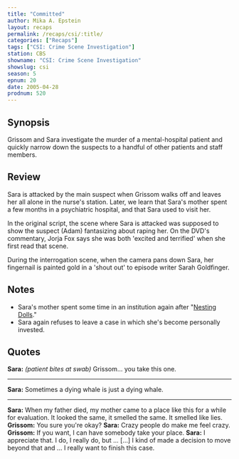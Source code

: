 ```yaml
---
title: "Committed"
author: Mika A. Epstein
layout: recaps
permalink: /recaps/csi/:title/
categories: ["Recaps"]
tags: ["CSI: Crime Scene Investigation"]
station: CBS
showname: "CSI: Crime Scene Investigation"
showslug: csi
season: 5
epnum: 20
date: 2005-04-28
prodnum: 520
---
```


## Synopsis

Grissom and Sara investigate the murder of a mental-hospital patient and quickly narrow down the suspects to a handful of other patients and staff members.

## Review

Sara is attacked by the main suspect when Grissom walks off and leaves her all alone in the nurse's station. Later, we learn that Sara's mother spent a few months in a psychiatric hospital, and that Sara used to visit her.

In the original script, the scene where Sara is attacked was supposed to show the suspect (Adam) fantasizing about raping her. On the DVD's commentary, Jorja Fox says she was both 'excited and terrified' when she first read that scene.

During the interrogation scene, when the camera pans down Sara, her fingernail is painted gold in a 'shout out' to episode writer Sarah Goldfinger.

## Notes

* Sara's mother spent some time in an institution again after "[Nesting Dolls](/library/recaps/csi/nesting-dolls/)."
* Sara again refuses to leave a case in which she's become personally invested.

## Quotes

**Sara:** _(patient bites at swab)_ Grissom... you take this one.

- - -

**Sara:** Sometimes a dying whale is just a dying whale.

- - -

**Sara:** When my father died, my mother came to a place like this for a while for evaluation. It looked the same, it smelled the same. It smelled like lies.
**Grissom:** You sure you're okay?
**Sara:** Crazy people do make me feel crazy.
**Grissom:** If you want, I can have somebody take your place.
**Sara:** I appreciate that. I do, I really do, but ... [...] I kind of made a decision to move beyond that and ... I really want to finish this case.
